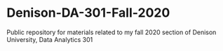 # Denison-DA-301-Fall-2020

Public repository for materials related to my fall 2020 section of Denison University, Data Analytics 301
